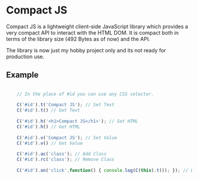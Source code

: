 # Compact JS

Compact JS is a lightweight client-side JavaScript library which provides a very compact API to interact with the HTML DOM. It is compact both in terms of the library size (492 Bytes as of now) and the API.  

The library is now just my hobby project only and its not ready for production use.

## Example 

```javascript
    
    // In the place of #id you can use any CSS selector. 
    
    C('#id').t('Compact JS'); // Set Text
    C('#id').t() // Get Text
    
    C('#id').h('<h1>Compact JS</h1>'); // Set HTML
    C('#id').h() // Get HTML
    
    C('#id').v('Compact JS'); // Set Value
    C('#id').v() // Get Value
    
    C('#id').ac('class'); // Add Class
    C('#id').rc('class'); // Remove Class
    
    C('#id').on('click',function() { console.log(C(this).t()); }); // Event Handling
    
 ```
